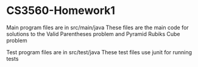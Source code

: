 # CS3560-Homework1

Main program files are in src/main/java
These files are the main code for solutions to the Valid Parentheses problem and Pyramid Rubiks Cube problem

Test program files are in src/test/java
These test files use junit for running tests
